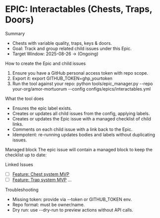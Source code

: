 # EPIC: Interactables (Chests, Traps, Doors)

Summary
- Chests with variable quality, traps, keys & doors.
- Goal: Track and group related child issues under this Epic.
- Target Window: 2025-08-26 → (Ongoing)

How to create the Epic and child issues
1. Ensure you have a GitHub personal access token with repo scope.
2. Export it: export GITHUB_TOKEN=ghp_yourtoken
3. Run the tool against your repo:
   python tools/epic_manager.py --repo your-org/amor-mortuorum --config configs/epics/interactables.yml

What the tool does
- Ensures the epic label exists.
- Creates or updates all child issues from the config, applying labels.
- Creates or updates the Epic issue with a managed checklist of child links.
- Comments on each child issue with a link back to the Epic.
- Idempotent: re-running updates bodies and labels without duplicating issues.

Managed block
The epic issue will contain a managed block to keep the checklist up to date:
<!-- epic-manager:start -->
Linked Issues
- [ ] [Feature: Chest system MVP](...)
- [ ] [Feature: Trap system MVP](...)
...
<!-- epic-manager:end -->

Troubleshooting
- Missing token: provide via --token or GITHUB_TOKEN env.
- Repo format: must be owner/name.
- Dry run: use --dry-run to preview actions without API calls.
